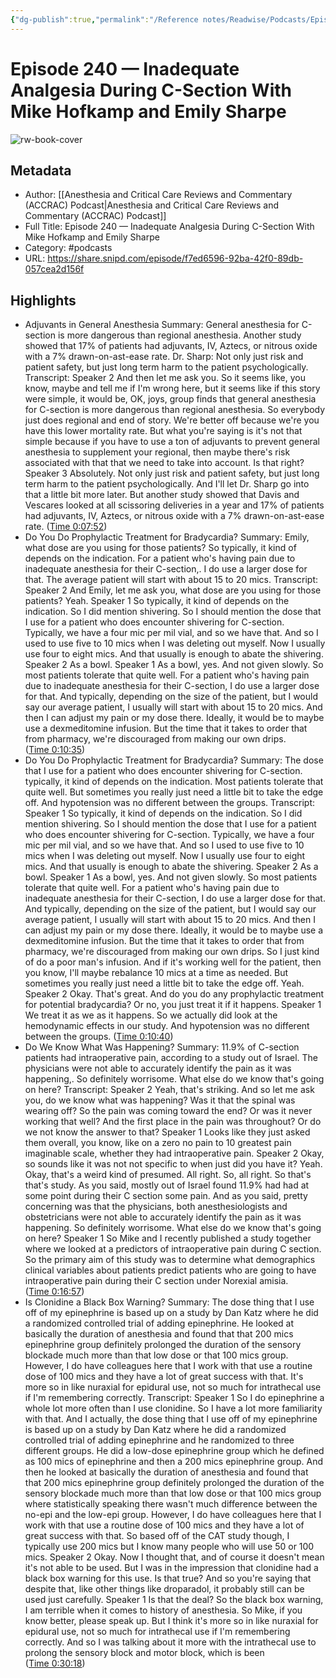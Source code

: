 ```yaml
---
{"dg-publish":true,"permalink":"/Reference notes/Readwise/Podcasts/Episode 240 —  Inadequate Analgesia During C-Section With Mike Hofkamp and Emily Sharpe-2/"}
---
```


# Episode 240 —  Inadequate Analgesia During C-Section With Mike Hofkamp and Emily Sharpe

![rw-book-cover](https://readwise-assets.s3.amazonaws.com/static/images/article4.6bc1851654a0.png)

## Metadata
- Author: [[Anesthesia and Critical Care Reviews and Commentary (ACCRAC) Podcast\|Anesthesia and Critical Care Reviews and Commentary (ACCRAC) Podcast]]
- Full Title: Episode 240 —  Inadequate Analgesia During C-Section With Mike Hofkamp and Emily Sharpe
- Category: #podcasts
- URL: https://share.snipd.com/episode/f7ed6596-92ba-42f0-89db-057cea2d156f

## Highlights
- Adjuvants in General Anesthesia
  Summary:
  General anesthesia for C-section is more dangerous than regional anesthesia. Another study showed that 17% of patients had adjuvants, IV, Aztecs, or nitrous oxide with a 7% drawn-on-ast-ease rate. Dr. Sharp: Not only just risk and patient safety, but just long term harm to the patient psychologically.
  Transcript:
  Speaker 2
  And then let me ask you. So it seems like, you know, maybe and tell me if I'm wrong here, but it seems like if this story were simple, it would be, OK, joys, group finds that general anesthesia for C-section is more dangerous than regional anesthesia. So everybody just does regional and end of story. We're better off because we're you have this lower mortality rate. But what you're saying is it's not that simple because if you have to use a ton of adjuvants to prevent general anesthesia to supplement your regional, then maybe there's risk associated with that that we need to take into account. Is that right?
  Speaker 3
  Absolutely. Not only just risk and patient safety, but just long term harm to the patient psychologically. And I'll let Dr. Sharp go into that a little bit more later. But another study showed that Davis and Vescares looked at all scissoring deliveries in a year and 17% of patients had adjuvants, IV, Aztecs, or nitrous oxide with a 7% drawn-on-ast-ease rate. ([Time 0:07:52](https://share.snipd.com/snip/a37f6484-bb61-4b3b-905e-c492b681efaa))
- Do You Do Prophylactic Treatment for Bradycardia?
  Summary:
  Emily, what dose are you using for those patients? So typically, it kind of depends on the indication. For a patient who's having pain due to inadequate anesthesia for their C-section,. I do use a larger dose for that. The average patient will start with about 15 to 20 mics.
  Transcript:
  Speaker 2
  And Emily, let me ask you, what dose are you using for those patients? Yeah.
  Speaker 1
  So typically, it kind of depends on the indication. So I did mention shivering. So I should mention the dose that I use for a patient who does encounter shivering for C-section. Typically, we have a four mic per mil vial, and so we have that. And so I used to use five to 10 mics when I was deleting out myself. Now I usually use four to eight mics. And that usually is enough to abate the shivering.
  Speaker 2
  As a bowl.
  Speaker 1
  As a bowl, yes. And not given slowly. So most patients tolerate that quite well. For a patient who's having pain due to inadequate anesthesia for their C-section, I do use a larger dose for that. And typically, depending on the size of the patient, but I would say our average patient, I usually will start with about 15 to 20 mics. And then I can adjust my pain or my dose there. Ideally, it would be to maybe use a dexmeditomine infusion. But the time that it takes to order that from pharmacy, we're discouraged from making our own drips. ([Time 0:10:35](https://share.snipd.com/snip/fc2c98f7-84c0-4633-9fe8-db001c663a7d))
- Do You Do Prophylactic Treatment for Bradycardia?
  Summary:
  The dose that I use for a patient who does encounter shivering for C-section. typically, it kind of depends on the indication. Most patients tolerate that quite well. But sometimes you really just need a little bit to take the edge off. And hypotension was no different between the groups.
  Transcript:
  Speaker 1
  So typically, it kind of depends on the indication. So I did mention shivering. So I should mention the dose that I use for a patient who does encounter shivering for C-section. Typically, we have a four mic per mil vial, and so we have that. And so I used to use five to 10 mics when I was deleting out myself. Now I usually use four to eight mics. And that usually is enough to abate the shivering.
  Speaker 2
  As a bowl.
  Speaker 1
  As a bowl, yes. And not given slowly. So most patients tolerate that quite well. For a patient who's having pain due to inadequate anesthesia for their C-section, I do use a larger dose for that. And typically, depending on the size of the patient, but I would say our average patient, I usually will start with about 15 to 20 mics. And then I can adjust my pain or my dose there. Ideally, it would be to maybe use a dexmeditomine infusion. But the time that it takes to order that from pharmacy, we're discouraged from making our own drips. So I just kind of do a poor man's infusion. And if it's working well for the patient, then you know, I'll maybe rebalance 10 mics at a time as needed. But sometimes you really just need a little bit to take the edge off. Yeah.
  Speaker 2
  Okay. That's great. And do you do any prophylactic treatment for potential bradycardia? Or no, you just treat it if it happens.
  Speaker 1
  We treat it as we as it happens. So we actually did look at the hemodynamic effects in our study. And hypotension was no different between the groups. ([Time 0:10:40](https://share.snipd.com/snip/15d704c3-cea3-41f9-9c31-8c59b81aff04))
- Do We Know What Was Happening?
  Summary:
  11.9% of C-section patients had intraoperative pain, according to a study out of Israel. The physicians were not able to accurately identify the pain as it was happening,. So definitely worrisome. What else do we know that's going on here?
  Transcript:
  Speaker 2
  Yeah, that's striking. And so let me ask you, do we know what was happening? Was it that the spinal was wearing off? So the pain was coming toward the end? Or was it never working that well? And the first place in the pain was throughout? Or do we not know the answer to that?
  Speaker 1
  Looks like they just asked them overall, you know, like on a zero no pain to 10 greatest pain imaginable scale, whether they had intraoperative pain.
  Speaker 2
  Okay, so sounds like it was not not specific to when just did you have it? Yeah. Okay, that's a weird kind of presumed. All right. So, all right. So that's that's study. As you said, mostly out of Israel found 11.9% had had at some point during their C section some pain. And as you said, pretty concerning was that the physicians, both anesthesiologists and obstetricians were not able to accurately identify the pain as it was happening. So definitely worrisome. What else do we know that's going on here?
  Speaker 1
  So Mike and I recently published a study together where we looked at a predictors of intraoperative pain during C section. So the primary aim of this study was to determine what demographics clinical variables about patients predict patients who are going to have intraoperative pain during their C section under Norexial amisia. ([Time 0:16:57](https://share.snipd.com/snip/00025f7d-ff4f-4000-bed4-c180b81fe4a0))
- Is Clonidine a Black Box Warning?
  Summary:
  The dose thing that I use off of my epinephrine is based up on a study by Dan Katz where he did a randomized controlled trial of adding epinephrine. He looked at basically the duration of anesthesia and found that that 200 mics epinephrine group definitely prolonged the duration of the sensory blockade much more than that low dose or that 100 mics group. However, I do have colleagues here that I work with that use a routine dose of 100 mics and they have a lot of great success with that. It's more so in like nuraxial for epidural use, not so much for intrathecal use if I'm remembering correctly.
  Transcript:
  Speaker 1
  So I do epinephrine a whole lot more often than I use clonidine. So I have a lot more familiarity with that. And I actually, the dose thing that I use off of my epinephrine is based up on a study by Dan Katz where he did a randomized controlled trial of adding epinephrine and he randomized to three different groups. He did a low-dose epinephrine group which he defined as 100 mics of epinephrine and then a 200 mics epinephrine group. And then he looked at basically the duration of anesthesia and found that that 200 mics epinephrine group definitely prolonged the duration of the sensory blockade much more than that low dose or that 100 mics group where statistically speaking there wasn't much difference between the no-epi and the low-epi group. However, I do have colleagues here that I work with that use a routine dose of 100 mics and they have a lot of great success with that. So based off of the CAT study though, I typically use 200 mics but I know many people who will use 50 or 100 mics.
  Speaker 2
  Okay. Now I thought that, and of course it doesn't mean it's not able to be used. But I was in the impression that clonidine had a black box warning for this use. Is that true? And so you're saying that despite that, like other things like droparadol, it probably still can be used just carefully.
  Speaker 1
  Is that the deal? So the black box warning, I am terrible when it comes to history of anesthesia. So Mike, if you know better, please speak up. But I think it's more so in like nuraxial for epidural use, not so much for intrathecal use if I'm remembering correctly. And so I was talking about it more with the intrathecal use to prolong the sensory block and motor block, which is been ([Time 0:30:18](https://share.snipd.com/snip/9302c9bc-999e-42ac-9df1-718fcd01075c))
